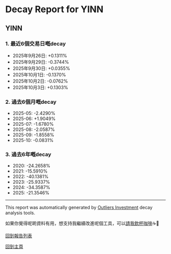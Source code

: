 # Decay Report for YINN

## YINN

### 1. 最近6個交易日嘅decay

- 2025年9月26日: +0.1311%
- 2025年9月29日: -0.3744%
- 2025年9月30日: +0.0355%
- 2025年10月1日: -0.1370%
- 2025年10月2日: -0.0762%
- 2025年10月3日: +0.1303%

### 2. 過去6個月嘅decay

- 2025-05: -2.4290%
- 2025-06: +1.9049%
- 2025-07: -1.6780%
- 2025-08: -2.0587%
- 2025-09: -1.8558%
- 2025-10: -0.0831%

### 3. 過去6年嘅decay

- 2020: -24.2658%
- 2021: -15.5910%
- 2022: -40.1381%
- 2023: -25.9337%
- 2024: -34.3587%
- 2025: -21.3546%

------------------------------
This report was automatically generated by [Outliers Investment](https://outliersecon.github.io/Outliers-Investment/) decay analysis tools.

如果你覺得呢啲資料有用，想支持我繼續改進呢個工具，可以[請我飲杯咖啡](https://buymeacoffee.com/outliersecon)☕🙏

[回到報告列表](https://outliersecon.github.io/Outliers-Investment/reports/reports_public)

[回到主頁](https://outliersecon.github.io/Outliers-Investment/)